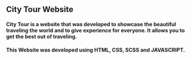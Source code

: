 ## City Tour Website

####  City Tour is a website that was developed to showcase the beautiful traveling the world and to give experience for everyone. It allows you to get the best out of traveling.

#### This Website was developed using HTML, CSS, SCSS and JAVASCRIPT.
